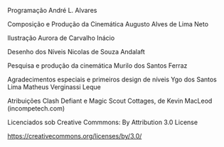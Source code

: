 Programação
André L. Alvares

Composição e Produção da Cinemática
Augusto Alves de Lima Neto

Ilustração
Aurora de Carvalho Inácio

Desenho dos Níveis
Nicolas de Souza Andalaft

Pesquisa e produção da cinemática
Murilo dos Santos Ferraz

Agradecimentos especiais e primeiros design de níveis
Ygo dos Santos Lima
Matheus Verginassi Leque

Atribuições
Clash Defiant e Magic Scout Cottages, de Kevin MacLeod (incompetech.com)

Licenciados sob Creative Commmons: By Attribution 3.0 License

https://creativecommons.org/licenses/by/3.0/
